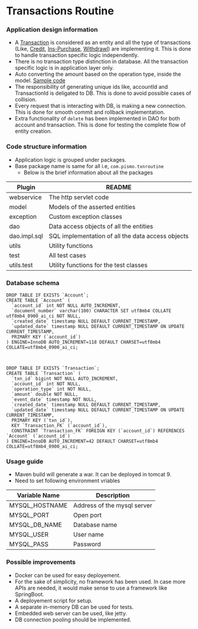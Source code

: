# Transactions Routine

### Application design information
- A [Transaction](https://github.com/Udit-Jindal/TransactionRoutine/blob/main/TransactionRoutineWebService/src/main/java/com/pismo/txnroutine/model/Transaction.java) is considered as an entity and all the type of transactions (Like, [Credit](https://github.com/Udit-Jindal/TransactionRoutine/blob/main/TransactionRoutineWebService/src/main/java/com/pismo/txnroutine/model/CreditVoucher.java), [Ins-Purchase](https://github.com/Udit-Jindal/TransactionRoutine/blob/main/TransactionRoutineWebService/src/main/java/com/pismo/txnroutine/model/InstallmentPurchase.java), [Withdrawl](https://github.com/Udit-Jindal/TransactionRoutine/blob/main/TransactionRoutineWebService/src/main/java/com/pismo/txnroutine/model/Withdrawal.java)) are implementing it. This is done to handle transaction specific logic independently.
- There is no transaction type distinction in database. All the transaction specific logic is in application layer only. 
- Auto converting the amount based on the operation type, inside the model. [Sample code](https://github.com/Udit-Jindal/TransactionRoutine/blob/main/TransactionRoutineWebService/src/main/java/com/pismo/txnroutine/model/Purchase.java#L13)
- The responsibility of generating unique ids like, accountId and TransactionId is deligated to DB. This is done to avoid possible cases of collision.
- Every request that is interacting with DB, is making a new connection. This is done for smooth commit and rollback implementation.
- Extra functionality of `delete` has been implemented in DAO for both account and transaction. This is done for testing the complete flow of entity creation.

### Code structure information
- Application logic is grouped under packages.
- Base package name is same for all i.e, `com.pismo.txnroutine`
    - Below is the brief information about all the packages
    
| Plugin | README |
| ------ | ------ |
| webservice | The http servlet code |
| model | Models of the asserted entities |
| exception | Custom exception classes |
| dao | Data access objects of all the entities  |
| dao.impl.sql | SQL implementation of all the data access objects |
| utils | Utility functions |
| test | All test cases |
| utils.test | Utility functions for the test classes|
    
### Database schema
```
DROP TABLE IF EXISTS `Account`;
CREATE TABLE `Account` (
  `account_id` int NOT NULL AUTO_INCREMENT,
  `document_number` varchar(100) CHARACTER SET utf8mb4 COLLATE utf8mb4_0900_ai_ci NOT NULL,
  `created_date` timestamp NULL DEFAULT CURRENT_TIMESTAMP,
  `updated_date` timestamp NULL DEFAULT CURRENT_TIMESTAMP ON UPDATE CURRENT_TIMESTAMP,
  PRIMARY KEY (`account_id`)
) ENGINE=InnoDB AUTO_INCREMENT=118 DEFAULT CHARSET=utf8mb4 COLLATE=utf8mb4_0900_ai_ci;



DROP TABLE IF EXISTS `Transaction`;
CREATE TABLE `Transaction` (
  `txn_id` bigint NOT NULL AUTO_INCREMENT,
  `account_id` int NOT NULL,
  `operation_type` int NOT NULL,
  `amount` double NOT NULL,
  `event_date` timestamp NOT NULL,
  `created_date` timestamp NULL DEFAULT CURRENT_TIMESTAMP,
  `updated_date` timestamp NULL DEFAULT CURRENT_TIMESTAMP ON UPDATE CURRENT_TIMESTAMP,
  PRIMARY KEY (`txn_id`),
  KEY `Transaction_FK` (`account_id`),
  CONSTRAINT `Transaction_FK` FOREIGN KEY (`account_id`) REFERENCES `Account` (`account_id`)
) ENGINE=InnoDB AUTO_INCREMENT=42 DEFAULT CHARSET=utf8mb4 COLLATE=utf8mb4_0900_ai_ci;
```

### Usage guide
- Maven build will generate a war. It can be deployed in tomcat 9.
- Need to set following environment vriables

| Variable Name | Description |
| ------ | ------ |
| MYSQL_HOSTNAME | Address of the mysql server |
| MYSQL_PORT | Open port |
| MYSQL_DB_NAME | Database name |
| MYSQL_USER | User name  |
| MYSQL_PASS | Password |


### Possible improvements
- Docker can be used for easy deployement.
- For the sake of simplicity, no framework has been used. In case more APIs are needed, it would make sense to use a framework like SpringBoot.
- A deployement script for setup.
- A separate in-memory DB can be used for tests.
- Embedded web server can be used, like jetty.
- DB connection pooling should be implemented.
